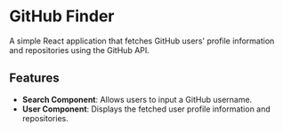 # GitHub Finder

A simple React application that fetches GitHub users' profile information and repositories using the GitHub API.

## Features

- **Search Component**: Allows users to input a GitHub username.
- **User Component**: Displays the fetched user profile information and repositories.

